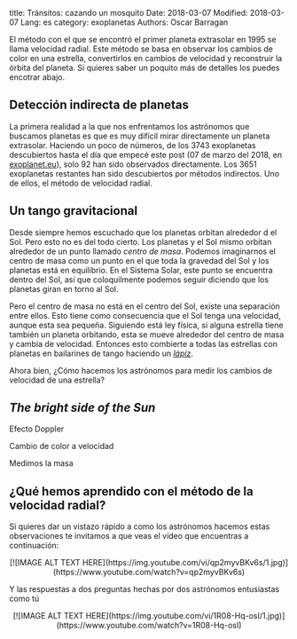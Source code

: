title: Tránsitos: cazando un mosquito 
Date: 2018-03-07
Modified: 2018-03-07
Lang: es
category: exoplanetas
Authors: Oscar Barragan

El método con el que se encontró el primer planeta extrasolar en 1995 se llama velocidad radial. 
Este método se basa en observar los cambios de color en una estrella, convertirlos en cambios de velocidad y reconstruir la órbita del planeta. Si quieres saber un poquito más de detalles los puedes encotrar abajo.

## Detección indirecta de planetas

La primera realidad a la que nos enfrentamos los astrónomos que buscamos planetas es que es muy difícil mirar directamente un planeta extrasolar.
 Haciendo un poco de números, de los 3743  exoplanetas descubiertos hasta el día que empecé este post (07 de marzo del 2018, en [exoplanet.eu](exoplanet.eu)), solo 92 han sido observados directamente. 
Los 3651 exoplanetas restantes han sido descubiertos por métodos indirectos. Uno de ellos, el método de velocidad radial. 

## Un tango gravitacional

Desde siempre hemos escuchado que los planetas orbitan alrededor d el Sol. Pero esto no es del todo cierto. Los planetas y el Sol mismo orbitan alrededor de un punto llamado _centro de masa_.
Podemos imaginarnos el centro de masa como un punto en el que toda la gravedad del Sol y los planetas está en equilibrio. En el Sistema Solar, este punto se encuentra dentro del Sol, así que coloquilmente podemos seguir diciendo que los planetas giran en torno al Sol.

Pero el centro de masa no está en el centro del Sol, existe una separación entre ellos. Esto tiene como consecuencia que el Sol tenga una velocidad, aunque esta sea pequeña. Siguiendo está ley física, si alguna estrella tiene también un planeta orbitando, esta se mueve alrededor del centro de masa y cambia de velocidad. Entonces esto combierte a todas las estrellas con planetas en bailarines de tango haciendo un [_lápiz_](https://www.youtube.com/watch?v=PTRYpPUIty8).

Ahora bien, ¿Cómo hacemos los astrónomos para medir los cambios de velocidad de una estrella?
 
## _The bright side of the Sun_

Efecto Doppler

Cambio de color a velocidad

Medimos la masa

## ¿Qué hemos aprendido con el método de la velocidad radial?


Si quieres dar un vistazo rápido a como los astrónomos hacemos estas observaciones te invitamos a que veas el vídeo que encuentras a continuación:

<center>
[![IMAGE ALT TEXT HERE](https://img.youtube.com/vi/qp2myvBKv6s/1.jpg)](https://www.youtube.com/watch?v=qp2myvBKv6s)
</center>

Y las respuestas a dos preguntas hechas por dos astrónomos entusiastas como tú

<center>
[![IMAGE ALT TEXT HERE](https://img.youtube.com/vi/1R08-Hq-osI/1.jpg)](https://www.youtube.com/watch?v=1R08-Hq-osI)
</center>


